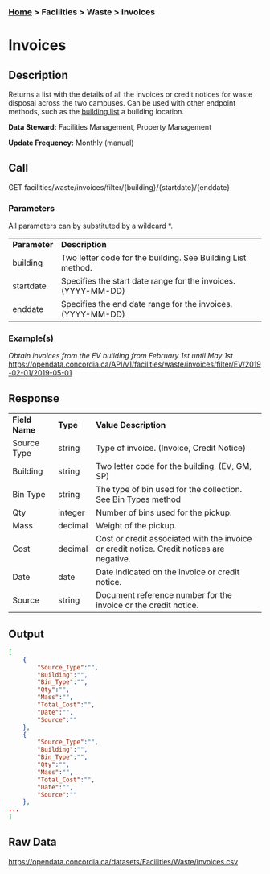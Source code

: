 ### [Home](../../../README.md) > Facilities > Waste > Invoices

# Invoices


## Description
Returns a list with the details of all the invoices or credit notices for waste disposal across the two campuses. Can be used with other endpoint methods, such as the [building list](../buildinglist.md) a building location.

**Data Steward:** Facilities Management, Property Management

**Update Frequency:** Monthly (manual)

## Call
GET facilities/waste/invoices/filter/{building}/{startdate}/{enddate}

### Parameters
All parameters can by substituted by a wildcard *.

<table>
    <tr>
        <td><b>Parameter</b></td>
        <td><b>Description</b></td>
    </tr>
        <tr>
        <td>building</td>
        <td>Two letter code for the building. See Building List method.</td>
    </tr>
    </tr>
        <tr>
        <td>startdate</td>
        <td>Specifies the start date range for the invoices. (YYYY-MM-DD)</td>
    </tr>
    </tr>
        <tr>
        <td>enddate</td>
        <td>Specifies the end date range for the invoices. (YYYY-MM-DD) </td>
    </tr>
</table>

### Example(s)
*Obtain invoices from the EV building from February 1st until May 1st*<br/>
https://opendata.concordia.ca/API/v1/facilities/waste/invoices/filter/EV/2019-02-01/2019-05-01

## Response
<table>
    <tr>
        <td><b>Field Name</b></td>
        <td><b>Type</b></td>
        <td><b>Value Description</b></td>
    </tr>
    <tr>
        <td>Source Type</td>
        <td>string</td>
        <td>Type of invoice. (Invoice, Credit Notice)</td>
    </tr>
    <tr>
        <td>Building</td>
        <td>string</td>
        <td>Two letter code for the building. (EV, GM, SP)</td>
    </tr>
    <tr>
        <td>Bin Type</td>
        <td>string</td>
        <td>The type of bin used for the collection. See Bin Types method</td>
    </tr>
    <tr>
        <td>Qty</td>
        <td>integer</td>
        <td>Number of bins used for the pickup.</td>
    </tr>
    <tr>
        <td>Mass</td>
        <td>decimal</td>
        <td>Weight of the pickup.</td>
    </tr>
    <tr>
        <td>Cost</td>
        <td>decimal</td>
        <td>Cost or credit associated with the invoice or credit notice. Credit notices are negative.</td>
    </tr> 
    <tr>
        <td>Date</td>
        <td>date</td>
        <td>Date indicated on the invoice or credit notice.</td>
    </tr>
    <tr>
        <td>Source</td>
        <td>string</td>
        <td>Document reference number for the invoice or the credit notice.</td>
    </tr>
</table>

## Output
```JSON
[
    {
        "Source_Type":"",
        "Building":"",
        "Bin_Type":"",
        "Qty":"",
        "Mass":"",
        "Total_Cost":"",
        "Date":"",
        "Source":""
    },
    {
        "Source_Type":"",
        "Building":"",
        "Bin_Type":"",
        "Qty":"",
        "Mass":"",
        "Total_Cost":"",
        "Date":"",
        "Source":""
    },
...
]
```

## Raw Data
https://opendata.concordia.ca/datasets/Facilities/Waste/Invoices.csv

